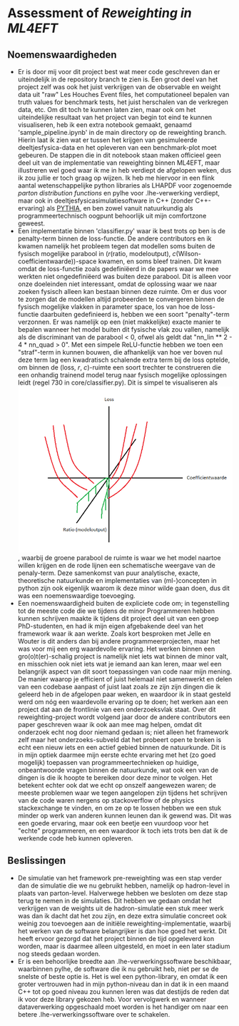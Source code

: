 # Assessment of *Reweighting in ML4EFT*
## Noemenswaardigheden
- Er is door mij voor dit project best wat meer code geschreven dan er uiteindelijk in de repository branch te zien is. Een groot deel van het project zelf was ook het juist verkrijgen van de observable en weight data uit "raw" Les Houches Event files, het computationeel bepalen van truth values for benchmark tests, het juist herschalen van de verkregen data, etc. Om dit toch te kunnen laten zien, maar ook om het uiteindelijke resultaat van het project van begin tot eind te kunnen visualiseren, heb ik een extra notebook gemaakt, genaamd 'sample_pipeline.ipynb' in de main directory op de reweighting branch. Hierin laat ik zien wat er tussen het krijgen van gesimuleerde deeltjesfysica-data en het opleveren van een benchmark-plot moet gebeuren. De stappen die in dit notebook staan maken officieel geen deel uit van de implementatie van reweighting binnen ML4EFT, maar illustreren wel goed waar ik me in heb verdiept de afgelopen weken, dus ik zou jullie er toch graag op wijzen. Ik heb me hiervoor in een flink aantal wetenschappelijke python libraries als LHAPDF voor zogenoemde *parton distribution functions* en pylhe voor .lhe-verwerking verdiept, maar ook in deeltjesfysicasimulatiesoftware in C++ (zonder C++-ervaring) als [PYTHIA](https://www.pythia.org/), en ben zowel vanuit natuurkundig als programmeertechnisch oogpunt behoorlijk uit mijn comfortzone geweest.
- Een implementatie binnen 'classifier.py' waar ik best trots op ben is de penalty-term binnen de loss-functie. De andere contributors en ik kwamen namelijk het probleem tegen dat modellen soms buiten de fysisch mogelijke parabool in ($r$(ratio, modeloutput), $c$(Wilson-coefficientwaarde))-space kwamen, en soms bleef trainen. Dit kwam omdat de loss-functie zoals gedefiniëerd in de papers waar we mee werkten niet ongedefiniëerd was buiten deze parabool. Dit is alleen voor onze doeleinden niet interessant, omdat de oplossing waar we naar zoeken fysisch alleen kan bestaan binnen deze ruimte. Om er dus voor te zorgen dat de modellen altijd probeerden te convergeren binnen de fysisch mogelijke vlakken in parameter space, los van hoe de loss-functie daarbuiten gedefinieerd is, hebben we een soort "penalty"-term verzonnen. Er was namelijk op een (niet makkelijke) exacte manier te bepalen wanneer het model buiten dit fysische vlak zou vallen, namelijk als de discriminant van de parabool < 0, ofwel als geldt dat "nn_lin ** 2 - 4 * nn_quad > 0". Met een simpele ReLU-functie hebben we toen een "straf"-term in kunnen bouwen, die afhankelijk van hoe ver boven nul deze term lag een kwadratisch schalende extra term bij de loss optelde, om binnen de (loss, $r$, $c$)-ruimte een soort trechter te construeren die een onhandig trainend model terug naar fysisch mogelijke oplossingen leidt (regel 730 in core/classifier.py). Dit is simpel te visualiseren als ![schets penalty](penalty.png), waarbij de groene parabool de ruimte is waar we het model naartoe willen krijgen en de rode lijnen een schematische weergave van de penaly-term. Deze samenkomst van puur analytische, exacte, theoretische natuurkunde en implementaties van (ml-)concepten in python zijn ook eigenlijk waarom ik deze minor wilde gaan doen, dus dit was een noemenswaardige toevoeging.
- Een noemenswaardigheid buiten de expliciete code om; in tegenstelling tot de meeste code die we tijdens de minor Programmeren hebben kunnen schrijven maakte ik tijdens dit project deel uit van een groep PhD-studenten, en had ik mijn eigen afgebakende deel van het framework waar ik aan werkte. Zoals kort besproken met Jelle en Wouter is dit anders dan bij andere programmeerprojecten, maar het was voor mij een erg waardevolle ervaring. Het werken binnen een gro(o)t(er)-schalig project is namelijk niet iets wat binnen de minor valt, en misschien ook niet iets wat je iemand aan kan leren, maar wel een belangrijk aspect van dit soort toepassingen van code naar mijn mening. De manier waarop je efficient of juist helemaal niet samenwerkt en delen van een codebase aanpast of juist laat zoals ze zijn zijn dingen die ik geleerd heb in de afgelopen paar weken, en waardoor ik in staat gesteld werd om nóg een waardevolle ervaring op te doen; het werken aan een project dat aan de frontlinie van een onderzoeksvlak staat. Over dit reweighting-project wordt volgend jaar door de andere contributors een paper geschreven waar ik ook aan mee mag helpen, omdat dit onderzoek echt nog door niemand gedaan is; niet alleen het framework zelf maar het onderzoeks-subveld dat het probeert open te breken is echt een nieuw iets en een actief gebied binnen de natuurkunde. Dit is in mijn optiek daarmee mijn eerste echte ervaring met het (zo goed mogelijk) toepassen van programmeertechnieken op huidige, onbeantwoorde vragen binnen de natuurkunde, wat ook een van de dingen is die ik hoopte te bereiken door deze minor te volgen. Het betekent echter ook dat we echt op onszelf aangewezen waren; de meeste problemen waar we tegen aangelopen zijn tijdens het schrijven van de code waren nergens op stackoverflow of de physics stackexchange te vinden, en om ze op te lossen hebben we een stuk minder op werk van anderen kunnen leunen dan ik gewend was. Dit was een goede ervaring, maar ook een beetje een vuurdoop voor het "echte" programmeren, en een waardoor ik toch iets trots ben dat ik de werkende code heb kunnen opleveren.

## Beslissingen
- De simulatie van het framework pre-reweighting was een stap verder dan de simulatie die we nu gebruikt hebben, namelijk op hadron-level in plaats van parton-level. Halverwege hebben we besloten om deze stap terug te nemen in de simulaties. Dit hebben we gedaan omdat het verkrijgen van de weights uit de hadron-simulatie een stuk meer werk was dan ik dacht dat het zou zijn, en deze extra simulatie concreet ook weinig zou toevoegen aan de initiële reweighting-implementatie, waarbij het werken van de software belangrijker is dan hoe goed het werkt. Dit heeft ervoor gezorgd dat het project binnen de tijd opgeleverd kon worden, maar is daarmee alleen uitgesteld, en moet in een later stadium nog steeds gedaan worden.
- Er is een behoorlijke breedte aan .lhe-verwerkingssoftware beschikbaar, waarbinnen pylhe, de software die ik nu gebruikt heb, niet per se de snelste of beste optie is. Het is wel een python-library, en omdat ik een groter vertrouwen had in mijn python-niveau dan in dat ik in een maand C++ tot op goed niveau zou kunnen leren was dat destijds de reden dat ik voor deze library gekozen heb. Voor vervolgwerk en wanneer dataverwerking opgeschaald moet worden is het handiger om naar een betere .lhe-verwerkingssoftware over te schakelen.